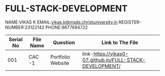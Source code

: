 # FULL-STACK-DEVELOPMENT

NAME:VIKAS K
EMAIL:vikas.k@msds.christuniversity.in
REGISTER-NUMBER:23122142
PHONE:9677694722

| Serial No     | File Name        | Question   | Link to The File  |
| ------------- | ------------- | --------   | ----------------  |
|  001          | CAC -1       | Portfolio Website           |link-https://vikas0-07.github.io/FULL-STACK-DEVELOPMENT/|
